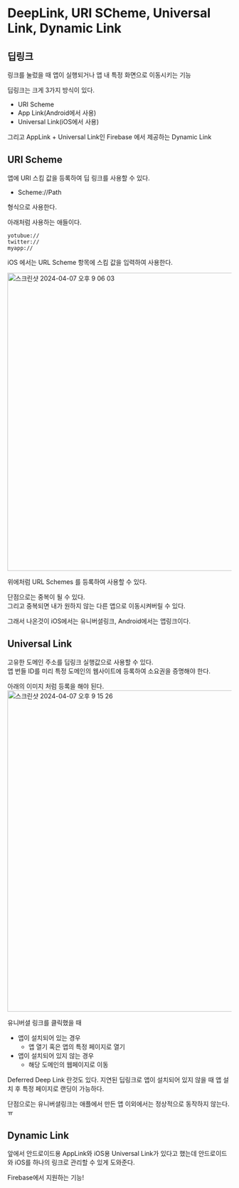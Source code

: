 # DeepLink, URI SCheme, Universal Link, Dynamic Link

## 딥링크
링크를 눌렀을 때 앱이 실행되거나 앱 내 특정 화면으로 이동시키는 기능

딥링크는 크게 3가지 방식이 있다.
- URI Scheme 
- App Link(Android에서 사용)
- Universal Link(iOS에서 사용)

그리고 AppLink + Universal Link인 Firebase 에서 제공하는 Dynamic Link 


## URI Scheme
앱에 URI 스킴 값을 등록하여 딥 링크를 사용할 수 있다.  

- Scheme://Path 

형식으로 사용한다. 

아래처럼 사용하는 애들이다. 

```
yotubue://
twitter://
myapp:// 
```

iOS 에서는 URL Scheme 항목에 스킴 값을 입력하여 사용한다.

<img width="668" alt="스크린샷 2024-04-07 오후 9 06 03" src="https://github.com/brody424/TIL/assets/15370950/9ecf6d2d-acea-492b-ada8-9f341b1fa4c9">

위에처럼 URL Schemes 를 등록하여 사용할 수 있다.

단점으로는 중복이 될 수 있다.  
그리고 중복되면 내가 원하지 않는 다른 앱으로 이동시켜버릴 수 있다.

그래서 나온것이 iOS에서는 유니버셜링크, Android에서는 앱링크이다.

## Universal Link

고유한 도메인 주소를 딥링크 실행값으로 사용할 수 있다.  
앱 번들 ID를 미리 특정 도메인의 웹사이트에 등록하여 소요권을 증명해야 한다.

아래의 이미지 처럼 등록을 해야 된다.
<img width="720" alt="스크린샷 2024-04-07 오후 9 15 26" src="https://github.com/brody424/TIL/assets/15370950/4d00d81f-b33a-4df0-b19a-127b7dcf57a2">


유니버셜 링크를 클릭했을 때 
- 앱이 설치되어 있는 경우
    - 앱 열기 혹은 앱의 특정 페이지로 열기
- 앱이 설치되어 있지 않는 경우
    - 해당 도메인의 웹페이지로 이동


Deferred Deep Link 란것도 있다.
지연된 딥링크로 앱이 설치되어 있지 않을 때 앱 설치 후 특정 페이지로 랜딩이 가능하다.

단점으로는
유니버셜링크는 애플에서 만든 앱 이외에서는 정상적으로 동작하지 않는다.ㅠ


## Dynamic Link
앞에서 안드로이드용 AppLink와 iOS용 Universal Link가 있다고 했는데 안드로이드와 iOS를 하나의 링크로 관리할 수 있게 도와준다.

Firebase에서 지원하는 기능!